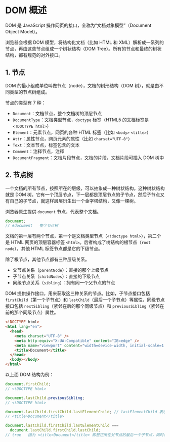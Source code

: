 # DOM 概述

DOM 是 JavaScript 操作网页的接口，全称为“文档对象模型”（Document Object Model）。

浏览器会根据 DOM 模型，将结构化文档（比如 HTML 和 XML）解析成一系列的节点，再由这些节点组成一个树状结构（DOM Tree）。所有的节点和最终的树状结构，都有规范的对外接口。

## 1. 节点

DOM 的最小组成单位叫做节点（node），文档的树形结构（DOM 树），就是由不同类型的节点树组成。

节点的类型有 7 种：

- `Document`：文档节点，整个文档树的顶层节点
- `DocumentType`：文档类型节点，`doctype` 标签（HTML5 的文档标签是 `<!DOCTYPE html>`）
- `Element`：元素节点，网页的各种 HTML 标签（比如 `<body>` `<title>`）
- `Attr`：属性节点，网页元素的属性（比如 `charset="UTF-8"`）
- `Text`：文本节点，标签包含的文本
- `Comment`：注释节点，注释
- `DocumentFragment`：文档片段节点，文档的片段，文档片段可插入 DOM 树中

## 2. 节点树

一个文档的所有节点，按照所在的层级，可以抽象成一种树状结构。这种树状结构就是 DOM 树。它有一个顶层节点，下一层都是顶层节点的子节点，然后子节点又有自己的子节点，就这样层层衍生出一个金字塔结构，又像一棵树。

浏览器原生提供 `document` 节点，代表整个文档。

```javascript
document;
// #document   整个节点树
```

文档的第一层有两个节点，第一个是文档类型节点（`<!doctype html>`），第二个是 HTML 网页的顶层容器标签 `<html>`。后者构成了树结构的根节点（`root node`），其他 HTML 标签节点都是它的下级节点。

除了根节点，其他节点都有三种层级关系。

- 父节点关系（`parentNode`）：直接的那个上级节点
- 子节点关系（`childNodes`）：直接的下级节点
- 同级节点关系（`sibling`）：拥有同一个父节点的节点

DOM 提供操作接口，用来获取这三种关系的节点。比如，子节点接口包括 `firstChild`（第一个子节点）和 `lastChild`（最后一个子节点）等属性，同级节点接口包括 `nextSibling`（紧邻在后的那个同级节点）和 `previousSibling`（紧邻在前的那个同级节点）属性。

```html
<!DOCTYPE html>
<html lang="en">
  <head>
    <meta charset="UTF-8" />
    <meta http-equiv="X-UA-Compatible" content="IE=edge" />
    <meta name="viewport" content="width=device-width, initial-scale=1.0" />
    <title>Document</title>
  </head>
  <body></body>
</html>
```

以上面 DOM 结构为例：

```javascript
document.firstChild;
// <!DOCTYPE html>

document.lastChild.previousSibling;
// <!DOCTYPE html>

document.lastChild.firstChild.lastElementChild; // lastElementChild 表示最后一个子元素节点
// <title>Document</title>

document.lastChild.firstChild.lastElementChild ===
  document.lastChild.firstChild.lastChild;
// true   因为 <title>Document</title> 即是它所在父节点的最后一个子节点，同时也是元素节点
```
